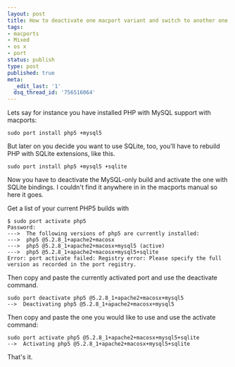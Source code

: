 ```yaml
---
layout: post
title: How to deactivate one macport variant and switch to another one
tags:
- macports
- Mixed
- os x
- port
status: publish
type: post
published: true
meta:
  _edit_last: '1'
  dsq_thread_id: '756516064'
---
```

Lets say for instance you have installed PHP with MySQL support with macports:

    sudo port install php5 +mysql5

But later on you decide you want to use SQLite, too, you'll have to rebuild PHP with SQLite extensions, like this.

    sudo port install php5 +mysql5 +sqlite

Now you have to deactivate the MySQL-only build and activate the one with SQLite bindings. I couldn't find it anywhere in in the macports manual so here it goes.

Get a list of your current PHP5 builds with

    $ sudo port activate php5
    Password:
    --->  The following versions of php5 are currently installed:
    --->  php5 @5.2.8_1+apache2+macosx
    --->  php5 @5.2.8_1+apache2+macosx+mysql5 (active)
    --->  php5 @5.2.8_1+apache2+macosx+mysql5+sqlite
    Error: port activate failed: Registry error: Please specify the full version as recorded in the port registry.

Then copy and paste the currently activated port and use the deactivate command.

    sudo port deactivate php5 @5.2.8_1+apache2+macosx+mysql5
    -->  Deactivating php5 @5.2.8_1+apache2+macosx+mysql5

Then copy and paste the one you would like to use and use the activate command:

    sudo port activate php5 @5.2.8_1+apache2+macosx+mysql5+sqlite
    -->  Activating php5 @5.2.8_1+apache2+macosx+mysql5+sqlite

That's it.
